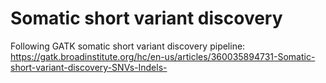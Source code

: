 # Somatic short variant discovery

Following GATK somatic short variant discovery pipeline:
https://gatk.broadinstitute.org/hc/en-us/articles/360035894731-Somatic-short-variant-discovery-SNVs-Indels-
